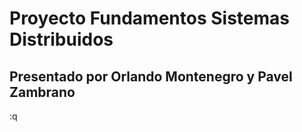 # Proyecto Fundamentos Sistemas Distribuidos
## Presentado por Orlando Montenegro y Pavel Zambrano
:q



